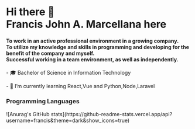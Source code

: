 <h1>Hi there 👋 
<br>Francis John A. Marcellana here </h1>
<h4>To work in an active professional environment in a growing company.<br>To utilize my knowledge and skills in programming and developing for the benefit of the company and myself.<br>Successful working in a team environment, as well as independently.</h4>
<p>- 🎓 Bachelor of Science in Information Technology</p>
<p>- 🌱 I’m currently learning React,Vue and Python,Node,Laravel</p>
<h3>Programming Languages</h3>
<p>
   ![Anurag's GitHub stats](https://github-readme-stats.vercel.app/api?username=francis&theme=dark&show_icons=true)
</p>
